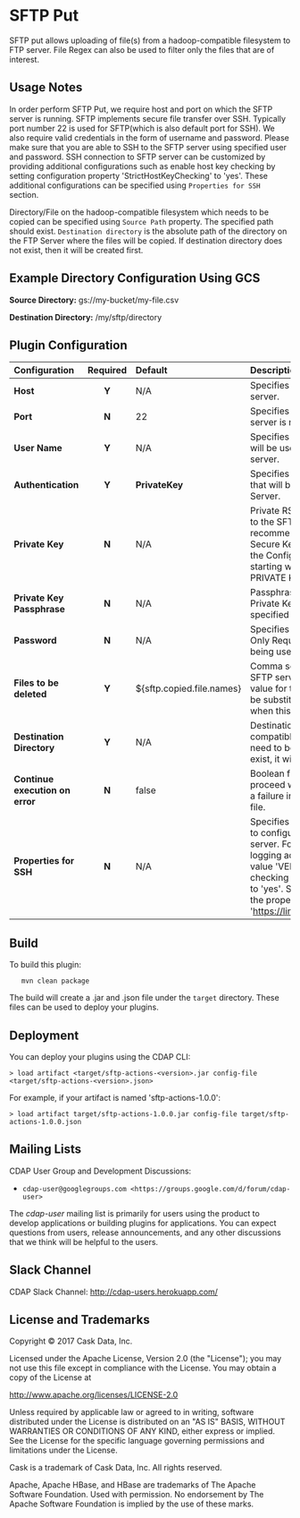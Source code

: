 SFTP Put
========

SFTP put allows uploading of file(s) from a hadoop-compatible filesystem to FTP server. File Regex can also be used
to filter only the files that are of interest.

Usage Notes
-----------
In order perform SFTP Put, we require host and port on which the SFTP server is running. SFTP implements secure file
transfer over SSH. Typically port number 22 is used for SFTP(which is also default port for SSH). We also require valid
credentials in the form of username and password. Please make sure that you are able to SSH to the SFTP server using
specified user and password. SSH connection to SFTP server can be customized by providing additional configurations
such as enable host key checking by setting configuration property 'StrictHostKeyChecking' to 'yes'. These additional
configurations can be specified using `Properties for SSH` section.

Directory/File on the hadoop-compatible filesystem which needs to be copied can be specified using `Source Path` property. The specified
path should exist. `Destination directory` is the absolute path of the directory on the FTP Server where the files
will be copied. If destination directory does not exist, then it will be created first.

## Example Directory Configuration Using GCS
**Source Directory:** gs://my-bucket/my-file.csv 

**Destination Directory:** /my/sftp/directory

Plugin Configuration
--------------------

| Configuration                   | Required | Default                   | Description                                                                                                                                                                                                                                                                                                                                    |
|:--------------------------------|:--------:|:--------------------------|:-----------------------------------------------------------------------------------------------------------------------------------------------------------------------------------------------------------------------------------------------------------------------------------------------------------------------------------------------|
| **Host**                        |  **Y**   | N/A                       | Specifies the host name of the SFTP server.                                                                                                                                                                                                                                                                                                    |
| **Port**                        |  **N**   | 22                        | Specifies the port on which SFTP server is running.                                                                                                                                                                                                                                                                                            |
| **User Name**                   |  **Y**   | N/A                       | Specifies the name of the user which will be used to connect to the SFTP server.                                                                                                                                                                                                                                                               |
| **Authentication**              |  **Y**   | **PrivateKey**            | Specifies the type of Authentication that will be used to connect to the SFTP Server.                                                                                                                                                                                                                                                          |
| **Private Key**                 |  **N**   | N/A                       | Private RSA Key to be used to connect to the SFTP Server. This key is recommended to be stored in the Secure Key Store, and macro called into the Configuration. Must be a RSA key starting with -----BEGIN RSA PRIVATE KEY-----                                                                                                               |
| **Private Key Passphrase**      |  **N**   | N/A                       | Passphrase to be used with RSA Private Key if a Passphrase was specified when key was generated.                                                                                                                                                                                                                                               |
| **Password**                    |  **N**   | N/A                       | Specifies the password of the user. Only Required if Private Key is not being used.                                                                                                                                                                                                                                                            |
| **Files to be deleted**         |  **Y**   | ${sftp.copied.file.names} | Comma separated list of files on the SFTP server to be deleted. Default value for this field is a Macro which will be substituted by SFTP copy plugin when this plugin is used with it.                                                                                                                                                        |
| **Destination Directory**       |  **Y**   | N/A                       | Destination directory on the hadoop-compatible file system, where files need to be copied. If directory does not exist, it will lbe created.                                                                                                                                                                                                   |
| **Continue execution on error** |  **N**   | false                     | Boolean flag to determine whether to proceed with next files in case there is a failure in deletion of any particular file.                                                                                                                                                                                                                    |
| **Properties for SSH**          |  **N**   | N/A                       | Specifies the properties that are used to configure SSH connection to the FTP server. For example to enable verbose logging add property 'LogLevel' with value 'VERBOSE'. To enable host key checking set 'StrictHostKeyChecking' to 'yes'. SSH can be configured with the properties described here 'https://linux.die.net/man/5/ssh_config'. |

Build
-----
To build this plugin:

```
   mvn clean package
```

The build will create a .jar and .json file under the ``target`` directory.
These files can be used to deploy your plugins.

Deployment
----------
You can deploy your plugins using the CDAP CLI:

    > load artifact <target/sftp-actions-<version>.jar config-file <target/sftp-actions-<version>.json>

For example, if your artifact is named 'sftp-actions-1.0.0':

    > load artifact target/sftp-actions-1.0.0.jar config-file target/sftp-actions-1.0.0.json

## Mailing Lists

CDAP User Group and Development Discussions:

* `cdap-user@googlegroups.com <https://groups.google.com/d/forum/cdap-user>`

The *cdap-user* mailing list is primarily for users using the product to develop
applications or building plugins for applications. You can expect questions from
users, release announcements, and any other discussions that we think will be helpful
to the users.

## Slack Channel

CDAP Slack Channel: http://cdap-users.herokuapp.com/


## License and Trademarks

Copyright © 2017 Cask Data, Inc.

Licensed under the Apache License, Version 2.0 (the "License"); you may not use this file except
in compliance with the License. You may obtain a copy of the License at

http://www.apache.org/licenses/LICENSE-2.0

Unless required by applicable law or agreed to in writing, software distributed under the
License is distributed on an "AS IS" BASIS, WITHOUT WARRANTIES OR CONDITIONS OF ANY KIND,
either express or implied. See the License for the specific language governing permissions
and limitations under the License.

Cask is a trademark of Cask Data, Inc. All rights reserved.

Apache, Apache HBase, and HBase are trademarks of The Apache Software Foundation. Used with
permission. No endorsement by The Apache Software Foundation is implied by the use of these marks.
